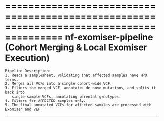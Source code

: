 ========================================================================================
    nf-exomiser-pipeline (Cohort Merging & Local Exomiser Execution)
========================================================================================
    Pipeline Description:
    1. Reads a samplesheet, validating that affected samples have HPO terms.
    2. Merges all VCFs into a single cohort-wide VCF.
    3. Filters the merged VCF, annotates de novo mutations, and splits it back into
       single-sample VCFs, annotating parental genotypes.
    4. Filters for AFFECTED samples only.
    5. The final annotated VCFs for affected samples are processed with Exomiser and VEP.
----------------------------------------------------------------------------------------
